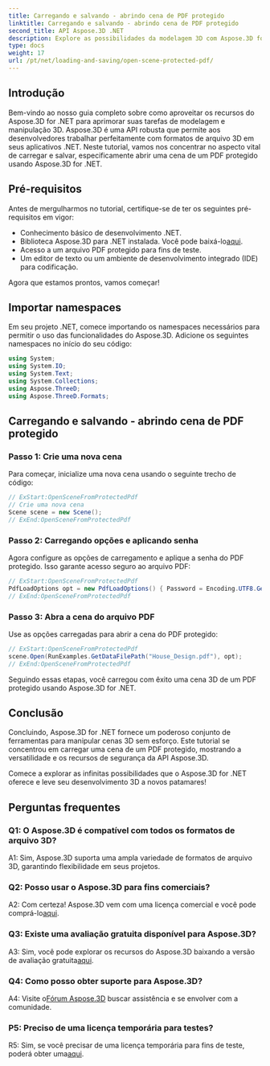```yaml
---
title: Carregando e salvando - abrindo cena de PDF protegido
linktitle: Carregando e salvando - abrindo cena de PDF protegido
second_title: API Aspose.3D .NET
description: Explore as possibilidades da modelagem 3D com Aspose.3D for .NET. Aprenda a abrir cenas de PDFs protegidos em nosso guia passo a passo.
type: docs
weight: 17
url: /pt/net/loading-and-saving/open-scene-protected-pdf/
---
```

## Introdução

Bem-vindo ao nosso guia completo sobre como aproveitar os recursos do Aspose.3D for .NET para aprimorar suas tarefas de modelagem e manipulação 3D. Aspose.3D é uma API robusta que permite aos desenvolvedores trabalhar perfeitamente com formatos de arquivo 3D em seus aplicativos .NET. Neste tutorial, vamos nos concentrar no aspecto vital de carregar e salvar, especificamente abrir uma cena de um PDF protegido usando Aspose.3D for .NET.

## Pré-requisitos

Antes de mergulharmos no tutorial, certifique-se de ter os seguintes pré-requisitos em vigor:

- Conhecimento básico de desenvolvimento .NET.
-  Biblioteca Aspose.3D para .NET instalada. Você pode baixá-lo[aqui](https://releases.aspose.com/3d/net/).
- Acesso a um arquivo PDF protegido para fins de teste.
- Um editor de texto ou um ambiente de desenvolvimento integrado (IDE) para codificação.

Agora que estamos prontos, vamos começar!

## Importar namespaces

Em seu projeto .NET, comece importando os namespaces necessários para permitir o uso das funcionalidades do Aspose.3D. Adicione os seguintes namespaces no início do seu código:

```csharp
using System;
using System.IO;
using System.Text;
using System.Collections;
using Aspose.ThreeD;
using Aspose.ThreeD.Formats;
```

## Carregando e salvando - abrindo cena de PDF protegido

### Passo 1: Crie uma nova cena

Para começar, inicialize uma nova cena usando o seguinte trecho de código:

```csharp
// ExStart:OpenSceneFromProtectedPdf
// Crie uma nova cena
Scene scene = new Scene();
// ExEnd:OpenSceneFromProtectedPdf
```

### Passo 2: Carregando opções e aplicando senha

Agora configure as opções de carregamento e aplique a senha do PDF protegido. Isso garante acesso seguro ao arquivo PDF:

```csharp
// ExStart:OpenSceneFromProtectedPdf
PdfLoadOptions opt = new PdfLoadOptions() { Password = Encoding.UTF8.GetBytes("password") };
// ExEnd:OpenSceneFromProtectedPdf
```

### Passo 3: Abra a cena do arquivo PDF

Use as opções carregadas para abrir a cena do PDF protegido:

```csharp
// ExStart:OpenSceneFromProtectedPdf
scene.Open(RunExamples.GetDataFilePath("House_Design.pdf"), opt);
// ExEnd:OpenSceneFromProtectedPdf
```

Seguindo essas etapas, você carregou com êxito uma cena 3D de um PDF protegido usando Aspose.3D for .NET.

## Conclusão

Concluindo, Aspose.3D for .NET fornece um poderoso conjunto de ferramentas para manipular cenas 3D sem esforço. Este tutorial se concentrou em carregar uma cena de um PDF protegido, mostrando a versatilidade e os recursos de segurança da API Aspose.3D.

Comece a explorar as infinitas possibilidades que o Aspose.3D for .NET oferece e leve seu desenvolvimento 3D a novos patamares!

## Perguntas frequentes

### Q1: O Aspose.3D é compatível com todos os formatos de arquivo 3D?

A1: Sim, Aspose.3D suporta uma ampla variedade de formatos de arquivo 3D, garantindo flexibilidade em seus projetos.

### Q2: Posso usar o Aspose.3D para fins comerciais?

 A2: Com certeza! Aspose.3D vem com uma licença comercial e você pode comprá-lo[aqui](https://purchase.aspose.com/buy).

### Q3: Existe uma avaliação gratuita disponível para Aspose.3D?

 A3: Sim, você pode explorar os recursos do Aspose.3D baixando a versão de avaliação gratuita[aqui](https://releases.aspose.com/).

### Q4: Como posso obter suporte para Aspose.3D?

 A4: Visite o[Fórum Aspose.3D](https://forum.aspose.com/c/3d/18) buscar assistência e se envolver com a comunidade.

### P5: Preciso de uma licença temporária para testes?

 R5: Sim, se você precisar de uma licença temporária para fins de teste, poderá obter uma[aqui](https://purchase.aspose.com/temporary-license/).